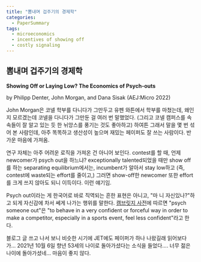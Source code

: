```yaml
---
title: "뽐내며 겁주기의 경제학"
categories:
  - PaperSummary
tags:
  - microeconomics
  - incentives of showing off
  - costly signaling
--- 
```


## 뽐내며 겁주기의 경제학

**Showing Off or Laying Low? The Economics of Psych-outs**

by Philipp Denter, John Morgan, and Dana Sisak (AEJ:Micro 2022)

<!--
>We analyze the incentives for showing off, which we model as a costly signaling game, and study the consequences of norms against such behavior. Prior to competing in a contest, a newcomer can signal his talent to an incumbent. In equilibrium, costly signaling of ability occurs only when the newcomer is exceptionally talented. In such situations signaling benefits both contestants: the newcomer for obvious reasons; the incumbent by economizing on wasted effort in the contest. Our results rationalize the emergence of norms against showing off in settings where total effort is important. When selection efficiency matters, such norms decrease welfare.
-->

John Morgan은 코넬 학부를 다니다가 그만두고 유펜 와튼에서 학부를 마쳤는데, 왜인지 모르겠는데 코넬을 다니다가 그만둔 걸 여러 번 말했었다. (그리고 코넬 캠퍼스를 속속들이 잘 알고 있는 듯 한 뉘앙스를 풍기는 것도 좋아하고) 하여튼 그래서 말을 몇 번 섞어 본 사람인데, 아주 똑똑하고 생산성이 높으며 재밌는 페이퍼도 잘 쓰는 사람이다.  반가운 마음에 가져옴.

연구 자체는 아주 어려운 로직을 가져온 건 아니어 보인다. contest를 할 때, 언제 newcomer가 psych out을 하느냐? exceptionally talented되었을 때만 show off를 하는 separating equilibrium에서는, incumbent가 알아서 stay low하고 (즉, contest에 waste되는 effort를 줄이고,) 그러면 show-off한 newcomer 또한 effort를 크게 쓰지 않아도 되니 이득이다. 이런 얘기임. 

Psych out이라는 게 한국어로 바로 직역되는 흔한 표현은 아니고, "마 니 자신있나?"하고 되게 자신감에 차서 쎄게 나가는 행위를 말한다. [캠브릿지 사전](https://dictionary.cambridge.org/dictionary/english/psych-out)에 따르면 "psych someone out"은 "to behave in a very confident or forceful way in order to make a competitor, especially in a sports event, feel less confident"라고 한다.

블로그 글 쓰고 나서 보니 비슷한 시기에 JET에도 페이퍼가 하나 나왔길래 읽어보다가... 2021년 10월 6일 향년 53세의 나이로 돌아가셨다는 소식을 들었다.... 너무 젊은 나이에 돌아가셨네... 마음이 좋지 않다.